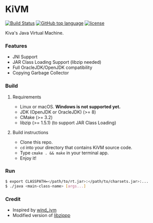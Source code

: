 KiVM
=============
[![Build Status](https://travis-ci.org/imkiva/KiVM.svg?branch=master)](https://travis-ci.org/imkiva/KiVM)
[![GitHub top language](https://img.shields.io/github/languages/top/imkiva/KiVM.svg)](https://github.com/imkiva/KiVM)
[![license](https://img.shields.io/github/license/imkiva/KiVM.svg?colorB=000000)](https://github.com/imkiva/KiVM)

Kiva's Java Virtual Machine.

### Features
- JNI Support
- JAR Class Loading Support (libzip needed)
- Full OracleJDK/OpenJDK compatibility
- Copying Garbage Collector

### Build
1. Requirements
    * Linux or macOS. **Windows is not supported yet.**
    * JDK (OpenJDK or OracleJDK) (>= 8)
    * CMake (>= 3.2)
    * libzip (>= 1.5.1) (to support JAR Class Loading)

2. Build instructions
    * Clone this repo.
    * `cd` into your directory that contains KiVM source code.
    * Type `cmake . && make` in your terminal app.
    * Enjoy it!

### Run
```bash
$ export CLASSPATH=</path/to/rt.jar>:</path/to/charsets.jar>:...
$ ./java <main-class-name> [args...]
```

### Credit
* Inspired by [wind_jvm](https://github.com/wind2412/wind_jvm)
* Modified version of [libzippp](https://github.com/ctabin/libzippp)
